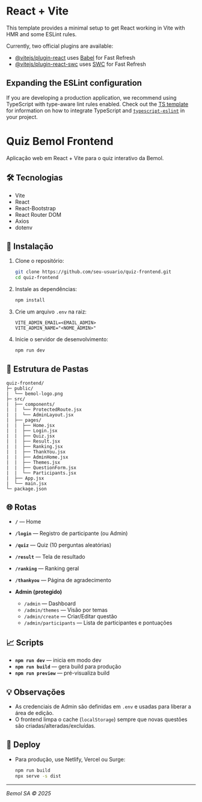 # React + Vite

This template provides a minimal setup to get React working in Vite with HMR and some ESLint rules.

Currently, two official plugins are available:

- [@vitejs/plugin-react](https://github.com/vitejs/vite-plugin-react/blob/main/packages/plugin-react) uses [Babel](https://babeljs.io/) for Fast Refresh
- [@vitejs/plugin-react-swc](https://github.com/vitejs/vite-plugin-react/blob/main/packages/plugin-react-swc) uses [SWC](https://swc.rs/) for Fast Refresh

## Expanding the ESLint configuration

If you are developing a production application, we recommend using TypeScript with type-aware lint rules enabled. Check out the [TS template](https://github.com/vitejs/vite/tree/main/packages/create-vite/template-react-ts) for information on how to integrate TypeScript and [`typescript-eslint`](https://typescript-eslint.io) in your project.

# Quiz Bemol Frontend

Aplicação web em React + Vite para o quiz interativo da Bemol.

## 🛠️ Tecnologias

* Vite
* React
* React-Bootstrap
* React Router DOM
* Axios
* dotenv

## 🚀 Instalação

1. Clone o repositório:

   ```bash
   git clone https://github.com/seu-usuario/quiz-frontend.git
   cd quiz-frontend
   ```
2. Instale as dependências:

   ```bash
   npm install
   ```
3. Crie um arquivo `.env` na raiz:

   ```dotenv
   VITE_ADMIN_EMAIL=<EMAIL_ADMIN>
   VITE_ADMIN_NAME="<NOME_ADMIN>"
   ```
4. Inicie o servidor de desenvolvimento:

   ```bash
   npm run dev
   ```

## 📂 Estrutura de Pastas

```
quiz-frontend/
├─ public/
|  └── bemol-logo.png
├─ src/
|  ├── components/
|  |  └── ProtectedRoute.jsx
|  |  └── AdminLayout.jsx
|  ├── pages/
|  |  ├── Home.jsx
|  |  ├── Login.jsx
|  |  ├── Quiz.jsx
|  |  ├── Result.jsx
|  |  ├── Ranking.jsx
|  |  ├── ThankYou.jsx
|  |  ├── AdminHome.jsx
|  |  ├── Themes.jsx
|  |  ├── QuestionForm.jsx
|  |  └── Participants.jsx
|  ├── App.jsx
|  └── main.jsx
└─ package.json
```

## 🌐 Rotas

* **`/`** — Home
* **`/login`** — Registro de participante (ou Admin)
* **`/quiz`** — Quiz (10 perguntas aleatórias)
* **`/result`** — Tela de resultado
* **`/ranking`** — Ranking geral
* **`/thankyou`** — Página de agradecimento
* **Admin (protegido)**

  * `/admin` — Dashboard
  * `/admin/themes` — Visão por temas
  * `/admin/create` — Criar/Editar questão
  * `/admin/participants` — Lista de participantes e pontuações

## 📈 Scripts

* **`npm run dev`** — inicia em modo dev
* **`npm run build`** — gera build para produção
* **`npm run preview`** — pré-visualiza build

## 💡 Observações

* As credenciais de Admin são definidas em `.env` e usadas para liberar a área de edição.
* O frontend limpa o cache (`localStorage`) sempre que novas questões são criadas/alteradas/excluídas.

## 🚀 Deploy

* Para produção, use Netlify, Vercel ou Surge:

  ```bash
  npm run build
  npx serve -s dist
  ```

---

*Bemol SA © 2025*
